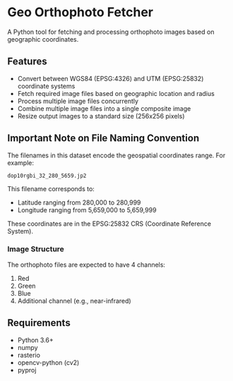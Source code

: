 # Geo Orthophoto Fetcher

A Python tool for fetching and processing orthophoto images based on geographic coordinates.

## Features

- Convert between WGS84 (EPSG:4326) and UTM (EPSG:25832) coordinate systems
- Fetch required image files based on geographic location and radius
- Process multiple image files concurrently
- Combine multiple image files into a single composite image
- Resize output images to a standard size (256x256 pixels)

## Important Note on File Naming Convention

The filenames in this dataset encode the geospatial coordinates range. For example:

`dop10rgbi_32_280_5659.jp2`

This filename corresponds to:
- Latitude ranging from 280,000 to 280,999
- Longitude ranging from 5,659,000 to 5,659,999

These coordinates are in the EPSG:25832 CRS (Coordinate Reference System).

### Image Structure

The orthophoto files are expected to have 4 channels:
1. Red
2. Green
3. Blue
4. Additional channel (e.g., near-infrared)

## Requirements

- Python 3.6+
- numpy
- rasterio
- opencv-python (cv2)
- pyproj
